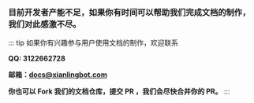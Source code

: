 ### 目前开发者产能不足，如果你有时间可以帮助我们完成文档的制作，我们对此感激不尽。

::: tip
如果你有兴趣参与用户使用文档的制作，欢迎联系

**QQ: 3122662728**

**邮箱：docs@xianlingbot.com**

**你也可以 Fork 我们的文档仓库，提交 PR ，我们会尽快合并你的 PR。**
:::
